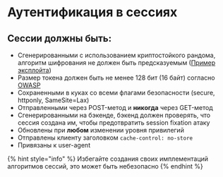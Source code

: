# Аутентификация в сессиях

## Сессии должны быть:

* Сгенерированными с использованием криптостойкого рандома, алгоритм шифрования не должен быть предсказуемым  \([Пример эксплойта](https://github.com/tna0y/Python-random-module-cracker)\)
* Размер токена должен быть не менее 128 бит \(16 байт\) согласно [OWASP](https://owasp.org/www-community/vulnerabilities/Insufficient_Session-ID_Length)
* Сохраненными в куках со всеми флагами безопасности \(secure, httponly, SameSite=Lax\)
* Отправленными через POST-метод и **никогда** через GET-метод
* Сгенерированными на бэкенде, бэкенд должен проверять, что сессия создана им, чтобы предотвратить session fixation атаку
* Обновлены при **любом** изменении уровня привилегий 
* Отправлены клиенту заголовком `cache-control: no-store`
* Привязаны к user-agent

{% hint style="info" %}
Избегайте создания своих имплементаций алгоритмов сессий, это может быть небезопасно
{% endhint %}



